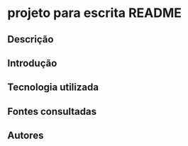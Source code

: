 # projeto para escrita README

## Descrição
## Introdução 
## Tecnologia utilizada
## Fontes consultadas
## Autores 